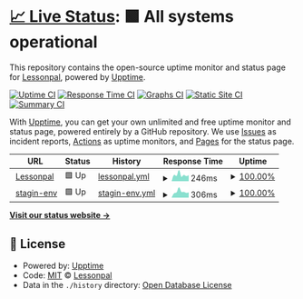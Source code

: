 # [📈 Live Status](https://lessonpal.github.io/upptime-lessonpal): <!--live status--> **🟩 All systems operational**

This repository contains the open-source uptime monitor and status page for [Lessonpal](https://lessonpal.com), powered by [Upptime](https://github.com/upptime/upptime).

[![Uptime CI](https://github.com/lessonpal/upptime-lessonpal/workflows/Uptime%20CI/badge.svg)](https://github.com/lessonpal/upptime-lessonpal/actions?query=workflow%3A%22Uptime+CI%22)
[![Response Time CI](https://github.com/lessonpal/upptime-lessonpal/workflows/Response%20Time%20CI/badge.svg)](https://github.com/lessonpal/upptime-lessonpal/actions?query=workflow%3A%22Response+Time+CI%22)
[![Graphs CI](https://github.com/lessonpal/upptime-lessonpal/workflows/Graphs%20CI/badge.svg)](https://github.com/lessonpal/upptime-lessonpal/actions?query=workflow%3A%22Graphs+CI%22)
[![Static Site CI](https://github.com/lessonpal/upptime-lessonpal/workflows/Static%20Site%20CI/badge.svg)](https://github.com/lessonpal/upptime-lessonpal/actions?query=workflow%3A%22Static+Site+CI%22)
[![Summary CI](https://github.com/lessonpal/upptime-lessonpal/workflows/Summary%20CI/badge.svg)](https://github.com/lessonpal/upptime-lessonpal/actions?query=workflow%3A%22Summary+CI%22)

With [Upptime](https://upptime.js.org), you can get your own unlimited and free uptime monitor and status page, powered entirely by a GitHub repository. We use [Issues](https://github.com/lessonpal/upptime-lessonpal/issues) as incident reports, [Actions](https://github.com/lessonpal/upptime-lessonpal/actions) as uptime monitors, and [Pages](https://lessonpal.github.io/upptime-lessonpal) for the status page.

<!--start: status pages-->
<!-- This summary is generated by Upptime (https://github.com/upptime/upptime) -->
<!-- Do not edit this manually, your changes will be overwritten -->
<!-- prettier-ignore -->
| URL | Status | History | Response Time | Uptime |
| --- | ------ | ------- | ------------- | ------ |
| <img alt="" src="https://favicons.githubusercontent.com/lessonpal.com" height="13"> [Lessonpal](https://lessonpal.com) | 🟩 Up | [lessonpal.yml](https://github.com/lessonpal/upptime-lessonpal/commits/HEAD/history/lessonpal.yml) | <details><summary><img alt="Response time graph" src="./graphs/lessonpal/response-time-week.png" height="20"> 246ms</summary><br><a href="https://lessonpal.github.io/upptime-lessonpal/history/lessonpal"><img alt="Response time 478" src="https://img.shields.io/endpoint?url=https%3A%2F%2Fraw.githubusercontent.com%2Flessonpal%2Fupptime-lessonpal%2FHEAD%2Fapi%2Flessonpal%2Fresponse-time.json"></a><br><a href="https://lessonpal.github.io/upptime-lessonpal/history/lessonpal"><img alt="24-hour response time 233" src="https://img.shields.io/endpoint?url=https%3A%2F%2Fraw.githubusercontent.com%2Flessonpal%2Fupptime-lessonpal%2FHEAD%2Fapi%2Flessonpal%2Fresponse-time-day.json"></a><br><a href="https://lessonpal.github.io/upptime-lessonpal/history/lessonpal"><img alt="7-day response time 246" src="https://img.shields.io/endpoint?url=https%3A%2F%2Fraw.githubusercontent.com%2Flessonpal%2Fupptime-lessonpal%2FHEAD%2Fapi%2Flessonpal%2Fresponse-time-week.json"></a><br><a href="https://lessonpal.github.io/upptime-lessonpal/history/lessonpal"><img alt="30-day response time 884" src="https://img.shields.io/endpoint?url=https%3A%2F%2Fraw.githubusercontent.com%2Flessonpal%2Fupptime-lessonpal%2FHEAD%2Fapi%2Flessonpal%2Fresponse-time-month.json"></a><br><a href="https://lessonpal.github.io/upptime-lessonpal/history/lessonpal"><img alt="1-year response time 470" src="https://img.shields.io/endpoint?url=https%3A%2F%2Fraw.githubusercontent.com%2Flessonpal%2Fupptime-lessonpal%2FHEAD%2Fapi%2Flessonpal%2Fresponse-time-year.json"></a></details> | <details><summary><a href="https://lessonpal.github.io/upptime-lessonpal/history/lessonpal">100.00%</a></summary><a href="https://lessonpal.github.io/upptime-lessonpal/history/lessonpal"><img alt="All-time uptime 99.98%" src="https://img.shields.io/endpoint?url=https%3A%2F%2Fraw.githubusercontent.com%2Flessonpal%2Fupptime-lessonpal%2FHEAD%2Fapi%2Flessonpal%2Fuptime.json"></a><br><a href="https://lessonpal.github.io/upptime-lessonpal/history/lessonpal"><img alt="24-hour uptime 100.00%" src="https://img.shields.io/endpoint?url=https%3A%2F%2Fraw.githubusercontent.com%2Flessonpal%2Fupptime-lessonpal%2FHEAD%2Fapi%2Flessonpal%2Fuptime-day.json"></a><br><a href="https://lessonpal.github.io/upptime-lessonpal/history/lessonpal"><img alt="7-day uptime 100.00%" src="https://img.shields.io/endpoint?url=https%3A%2F%2Fraw.githubusercontent.com%2Flessonpal%2Fupptime-lessonpal%2FHEAD%2Fapi%2Flessonpal%2Fuptime-week.json"></a><br><a href="https://lessonpal.github.io/upptime-lessonpal/history/lessonpal"><img alt="30-day uptime 100.00%" src="https://img.shields.io/endpoint?url=https%3A%2F%2Fraw.githubusercontent.com%2Flessonpal%2Fupptime-lessonpal%2FHEAD%2Fapi%2Flessonpal%2Fuptime-month.json"></a><br><a href="https://lessonpal.github.io/upptime-lessonpal/history/lessonpal"><img alt="1-year uptime 99.98%" src="https://img.shields.io/endpoint?url=https%3A%2F%2Fraw.githubusercontent.com%2Flessonpal%2Fupptime-lessonpal%2FHEAD%2Fapi%2Flessonpal%2Fuptime-year.json"></a></details>
| <img alt="" src="https://favicons.githubusercontent.com/staging.lessonpal.com" height="13"> [stagin-env](https://staging.lessonpal.com) | 🟩 Up | [stagin-env.yml](https://github.com/lessonpal/upptime-lessonpal/commits/HEAD/history/stagin-env.yml) | <details><summary><img alt="Response time graph" src="./graphs/stagin-env/response-time-week.png" height="20"> 306ms</summary><br><a href="https://lessonpal.github.io/upptime-lessonpal/history/stagin-env"><img alt="Response time 859" src="https://img.shields.io/endpoint?url=https%3A%2F%2Fraw.githubusercontent.com%2Flessonpal%2Fupptime-lessonpal%2FHEAD%2Fapi%2Fstagin-env%2Fresponse-time.json"></a><br><a href="https://lessonpal.github.io/upptime-lessonpal/history/stagin-env"><img alt="24-hour response time 269" src="https://img.shields.io/endpoint?url=https%3A%2F%2Fraw.githubusercontent.com%2Flessonpal%2Fupptime-lessonpal%2FHEAD%2Fapi%2Fstagin-env%2Fresponse-time-day.json"></a><br><a href="https://lessonpal.github.io/upptime-lessonpal/history/stagin-env"><img alt="7-day response time 306" src="https://img.shields.io/endpoint?url=https%3A%2F%2Fraw.githubusercontent.com%2Flessonpal%2Fupptime-lessonpal%2FHEAD%2Fapi%2Fstagin-env%2Fresponse-time-week.json"></a><br><a href="https://lessonpal.github.io/upptime-lessonpal/history/stagin-env"><img alt="30-day response time 1001" src="https://img.shields.io/endpoint?url=https%3A%2F%2Fraw.githubusercontent.com%2Flessonpal%2Fupptime-lessonpal%2FHEAD%2Fapi%2Fstagin-env%2Fresponse-time-month.json"></a><br><a href="https://lessonpal.github.io/upptime-lessonpal/history/stagin-env"><img alt="1-year response time 776" src="https://img.shields.io/endpoint?url=https%3A%2F%2Fraw.githubusercontent.com%2Flessonpal%2Fupptime-lessonpal%2FHEAD%2Fapi%2Fstagin-env%2Fresponse-time-year.json"></a></details> | <details><summary><a href="https://lessonpal.github.io/upptime-lessonpal/history/stagin-env">100.00%</a></summary><a href="https://lessonpal.github.io/upptime-lessonpal/history/stagin-env"><img alt="All-time uptime 99.96%" src="https://img.shields.io/endpoint?url=https%3A%2F%2Fraw.githubusercontent.com%2Flessonpal%2Fupptime-lessonpal%2FHEAD%2Fapi%2Fstagin-env%2Fuptime.json"></a><br><a href="https://lessonpal.github.io/upptime-lessonpal/history/stagin-env"><img alt="24-hour uptime 100.00%" src="https://img.shields.io/endpoint?url=https%3A%2F%2Fraw.githubusercontent.com%2Flessonpal%2Fupptime-lessonpal%2FHEAD%2Fapi%2Fstagin-env%2Fuptime-day.json"></a><br><a href="https://lessonpal.github.io/upptime-lessonpal/history/stagin-env"><img alt="7-day uptime 100.00%" src="https://img.shields.io/endpoint?url=https%3A%2F%2Fraw.githubusercontent.com%2Flessonpal%2Fupptime-lessonpal%2FHEAD%2Fapi%2Fstagin-env%2Fuptime-week.json"></a><br><a href="https://lessonpal.github.io/upptime-lessonpal/history/stagin-env"><img alt="30-day uptime 99.96%" src="https://img.shields.io/endpoint?url=https%3A%2F%2Fraw.githubusercontent.com%2Flessonpal%2Fupptime-lessonpal%2FHEAD%2Fapi%2Fstagin-env%2Fuptime-month.json"></a><br><a href="https://lessonpal.github.io/upptime-lessonpal/history/stagin-env"><img alt="1-year uptime 99.99%" src="https://img.shields.io/endpoint?url=https%3A%2F%2Fraw.githubusercontent.com%2Flessonpal%2Fupptime-lessonpal%2FHEAD%2Fapi%2Fstagin-env%2Fuptime-year.json"></a></details>

<!--end: status pages-->

[**Visit our status website →**](https://lessonpal.github.io/upptime-lessonpal)

## 📄 License

- Powered by: [Upptime](https://github.com/upptime/upptime)
- Code: [MIT](./LICENSE) © [Lessonpal](https://lessonpal.com)
- Data in the `./history` directory: [Open Database License](https://opendatacommons.org/licenses/odbl/1-0/)
